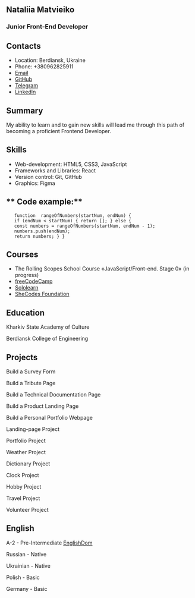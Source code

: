 ## Nataliia Matvieiko

### Junior Front-End Developer

**Contacts**
---
 - Location: Berdiansk, Ukraine
 - Phone: +380962825911
 - [Email](natalimatveyko@gmaill.com)
 - [GitHub](https://github.com/Nataliia-Matvieiko)
 - [Telegram](https://t.me/NataliMatvieiko)
 - [LinkedIn](https://www.linkedin.com/in/nataliia-matvieiko/)

**Summary**
---
My ability to learn and to gain new skills will lead me through this path of becoming a proficient Frontend Developer.

**Skills**
---
 - Web-development: HTML5, CSS3, JavaScript
 - Frameworks and Libraries: React
 - Version control: Git, GitHub
 - Graphics: Figma 

** Code example:**
---

 ```
    function  rangeOfNumbers(startNum, endNum) { 
    if (endNum < startNum) { return []; } else { 
    const numbers = rangeOfNumbers(startNum, endNum - 1); 
    numbers.push(endNum); 
    return numbers; } }
```

**Courses**
---
 - The Rolling Scopes School Course «JavaScript/Front-end. Stage 0» (in progress)
 - [freeCodeCamp](https://www.freecodecamp.org/ukrainian/certification/Nataliia_Matvieiko/responsive-web-design)
 - [Sololearn](https://www.sololearn.com/certificates/CT-UA8VGLC7)
 - [SheCodes Foundation](https://www.shecodes.io/graduates/50768-nataliia-matvieiko)

**Education**
---
Kharkiv State Academy of Culture

Berdiansk College of Engineering

**Projects**
---
Build a Survey Form

Build a Tribute Page

Build a Technical Documentation Page

Build a Product Landing Page

Build a Personal Portfolio Webpage

Landing-page Project

Portfolio Project

Weather Project

Dictionary Project

Clock Project

Hobby Project

Travel Project

Volunteer Project

**English**
---
A-2 - Pre-Intermediate [EnglishDom](https://www.englishdom.com/ua/cn/0ec93c1f)

Russian - Native

Ukrainian - Native

Polish - Basic

Germany - Basic 
